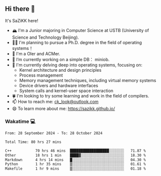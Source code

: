 ## Hi there 👋

It's SaZiKK here!

- 🏔️ I'm a Junior majoring in Computer Science  at USTB (University of Science and Technology Beijing).
- 🧑‍🎓 I'm planning to pursue a Ph.D. degree in the field of operating systems！
- 🚀 I'm a OIer and ACMer.
- 🔭 I’m currently working on a simple DB： miniob.
- 🌱 I'm currently delving deep into operating systems, focusing on:
  - Kernel architecture and design principles
  - Process management
  - Memory management techniques, including virtual memory systems
  - Device drivers and hardware interfaces
  - System calls and kernel-user space interaction
- 🍀 I'm looking to try some learning and work in the field of compilers.
- 📫 How to reach me: ck_look@outlook.com
- 😄 To learn more about me: https://sazikk.github.io/

  
<!--
**SaZiKK/SaZiKK** is a ✨ _special_ ✨ repository because its `README.md` (this file) appears on your GitHub profile.

Here are some ideas to get you started:

- 🔭 I’m currently working on ...
- 🌱 I’m currently learning ...
- 👯 I’m looking to collaborate on ...
- 🤔 I’m looking for help with ...
- 💬 Ask me about ...
- 📫 How to reach me: ...
- 😄 Pronouns: ...
- ⚡ Fun fact: ...
-->

### Wakatime 💻

<!--START_SECTION:waka-->

```txt
From: 28 September 2024 - To: 28 October 2024

Total Time: 80 hrs 27 mins

C++           70 hrs 46 mins  ██████████████████░░░░░░░   71.87 %
Other         18 hrs 1 min    ████▓░░░░░░░░░░░░░░░░░░░░   18.30 %
Markdown      4 hrs 14 mins   █░░░░░░░░░░░░░░░░░░░░░░░░   04.30 %
Python        1 hr 35 mins    ▒░░░░░░░░░░░░░░░░░░░░░░░░   01.61 %
Makefile      1 hr 9 mins     ▒░░░░░░░░░░░░░░░░░░░░░░░░   01.18 %
```

<!--END_SECTION:waka-->
